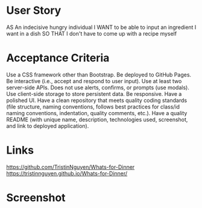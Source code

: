 # User Story
AS An indecisive hungry individual 
I WANT to be able to input an ingredient I want in a dish 
SO THAT I don't have to come up with a recipe myself

# Acceptance Criteria
Use a CSS framework other than Bootstrap.
Be deployed to GitHub Pages.
Be interactive (i.e., accept and respond to user input).
Use at least two server-side APIs.
Does not use alerts, confirms, or prompts (use modals).
Use client-side storage to store persistent data.
Be responsive.
Have a polished UI.
Have a clean repository that meets quality coding standards (file structure, naming conventions, follows best practices for class/id naming conventions, indentation, quality comments, etc.).
Have a quality README (with unique name, description, technologies used, screenshot, and link to deployed application).

# Links
https://github.com/TristinNguyen/Whats-for-Dinner
https://tristinnguyen.github.io/Whats-for-Dinner/

# Screenshot 